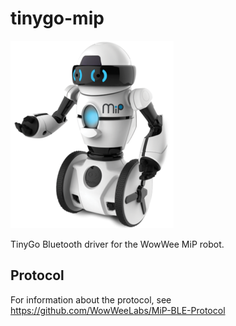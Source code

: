 # tinygo-mip

![WowWee MiP](./images/mip.png)

TinyGo Bluetooth driver for the WowWee MiP robot.

## Protocol

For information about the protocol, see https://github.com/WowWeeLabs/MiP-BLE-Protocol
